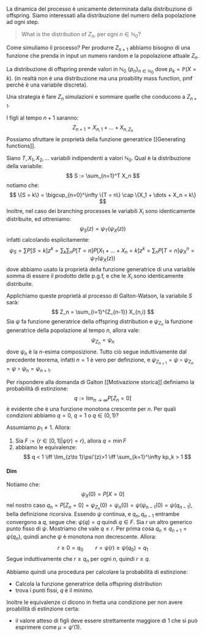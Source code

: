 La dinamica del processo è unicamente determinata dalla distribuzione di offspring. 
Siamo interessati alla distribuzione del numero della popolazione ad ogni step.

>What is the distribution of $Z_n$, per ogni  $n \in \mathbb{N}_0$?

Come simuliamo il processo?
Per produrre $Z_{n+1}$ abbiamo bisogno di una funzione che prenda in input un numero random e la popolazione attuale $Z_n$.

La distribuzione di offspring prende valori in $\mathbb{N}_0$ $\{p_n\}_{n\in\mathbb{N}_0}$  dove $p_k = \mathbb{P}(X = k)$. (in realtà non è una distribuzione ma una proability mass function, pmf perchè è una variabile discreta).

Una strategia è fare $Z_n$ simulazioni e sommare quelle che conducono a $Z_{n+1}$.

I figli al tempo $n+1$ saranno:
$$
Z_{n+1} = X_{n,1} + \dots + X_{n,Z_n}
$$
Possiamo sfruttare le proprietà della funzione generatrice [[Generating functions]].

Siano $T,X_1,X_2, \dots$ variabili indipendenti a valori $\mathbb{N}_0$. Qual è la distribuzione della variabile:
$$
S := \sum_{n=1}^T X_n 
$$
notiamo che:
$$
\{S = k\} = \bigcup_{n=0}^\infty \{T = n\} \cap \{X_1 + \dots + X_n = k\}
$$
Inoltre, nel caso dei branching processes le variabili $X_i$ sono identicamente distribuite, ed ottreniamo:
$$
\psi_S(z) = \psi_T(\psi_X(z))
$$
infatti calcolando esplicitamente:
$$
\psi_S = \sum P[S=k]z^k = \sum_k \sum_n P[T=n]P[X_1 + \dots + X_n = k]z^k = \sum_n P[T=n]\psi_X^n = \psi_T(\psi_X(z))
$$
dove abbiamo usato la proprietà della funzione generatrice di una variaible somma di essere il prodotto delle p.g.f, e che le $X_i$ sono identicamente distribuite.

Applichiamo queste proprietà al processo di Galton-Watson, la variabile $S$ sarà:
$$
Z_n = \sum_{i=1}^{Z_{n-1}} X_{n,i}
$$
Sia $\psi$ fa funzione generatrice della offspring distribution e $\psi_{Z_n}$ la funzione generatrice della popolazione al tempo $n$, allora vale:
$$
\psi_{Z_n} = \psi_n 
$$
dove $\psi_n$ è la $n$-esima composizione. Tutto ciò segue induttivamente dal precedente teorema, infatti $n=1$ è vero per definzione, e $\psi_{Z_{n+1}} = \psi \circ \psi_{Z_n} = \psi \circ \psi_n = \psi_{n+1}$. 

Per rispondere alla domanda di Galton [[Motivazione storica]] definiamo la probabilità di estinzione:
$$
q := \lim_{n\to\infty} P[Z_n = 0]
$$
è evidente che è una funzione monotona crescente per $n$.
Per quali condizioni abbiamo $q=0$, $q=1$ o $q \in (0,1)$?

Assumiamo $p_1 \neq 1$. Allora:
1. Sia $F := \{ r \in [0,1] | \psi(r) = r\}$, allora $q = \min{F}$ 
2. abbiamo le equivalenze:
$$
q < 1 \iff \lim_{z\to 1}\psi'(z)>1 \iff \sum_{k=1}^\infty kp_k > 1
$$
#### Dim 
Notiamo che:
$$
\psi_X(0) = P[X=0]
$$
nel nostro caso $q_n = P[Z_n = 0] = \psi_{Z_n}(0) = \psi_n(0) = \psi(\psi_{n-1}(0) = \psi(q_{n-1})$, bella definizione ricorsiva. Essendo $\psi$ continua, e $q_n, q_{n-1}$ entrambe convergono a $q$, segue che:
$\psi(q) = q$ quindi $q \in F$. Sia $r$ un altro generico punto fisso di $\psi$. Mostriamo che vale $q \leq r$. 
Per prima cosa $q_n \leq q_{n+1} = \psi(q_n)$, quindi anche $\psi$ è monotona non decrescente. Allora:
$$
r \geq 0 = q_0 \qquad r = \psi(r) \geq \psi(q_0) = q_1 
$$
Segue induttivamente che $r \geq q_n$ per ogni $n$, quindi $r \geq q$.

Abbiamo quindi una procedura per calcolare la probabilità di estinzione:
- Calcola la funzione generatrice della offspring distribution
- trova i punti fissi, $q$ è il minimo.

Inoltre le equivalenze ci dicono in fretta una condizione per non avere proabilità di estinzione certa: 
- il valore atteso di figli deve essere strettamente  maggiore di 1
che si può esprimere come $\mu = \psi'(1)$.
